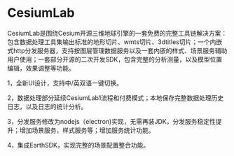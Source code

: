 # CesiumLab
CesiumLab是围绕Cesium开源三维地球引擎的一套免费的完整工具链解决方案：包含数据处理工具集输出标准的地形切片、wmts切片、3dtitles切片；一个内嵌式http分发服务器，支持按图层管理数据服务以及一套内嵌的样式、场景服务辅助用户使用；一套部分开源的二次开发SDK，包含完整的分析测量，以及模型位置编辑，效果调整等功能。

1，全新UI设计，支持中/英双语一键切换。

2，数据处理部分延续CesiumLab1流程和付费模式；本地保存完整数据处理历史日志，以及日志的统计分析。

3，分发服务修改为nodejs（electron)实现，无需再装JDK，分发服务稳定性提升；增加场景服务，样式服务等；增加服务统计功能。

4，集成EarthSDK，实现完整的场景配置整合功能。


 
